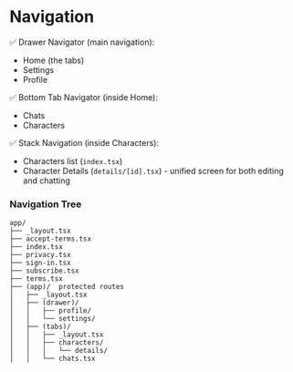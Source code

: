# Navigation

✅ Drawer Navigator (main navigation):

- Home (the tabs)
- Settings
- Profile

✅ Bottom Tab Navigator (inside Home):

- Chats
- Characters

✅ Stack Navigation (inside Characters):

- Characters list (`index.tsx`)
- Character Details (`details/[id].tsx`) - unified screen for both editing and chatting

### Navigation Tree

```plaintext
app/
├── _layout.tsx
├── accept-terms.tsx
├── index.tsx
├── privacy.tsx
├── sign-in.tsx
├── subscribe.tsx
├── terms.tsx
├── (app)/  protected routes
│   ├── _layout.tsx
│   ├── (drawer)/
│   │   ├── profile/
│   │   └── settings/
│   ├── (tabs)/
│   │   ├── _layout.tsx
│   │   ├── characters/
│   │   │   └── details/
│   │   └── chats.tsx
```



